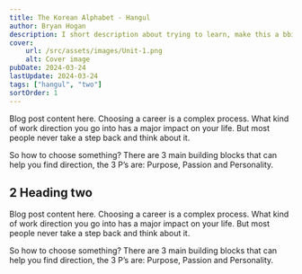 ```yaml
---
title: The Korean Alphabet - Hangul
author: Bryan Hogan
description: I short description about trying to learn, make this a bbit longer
cover:
    url: /src/assets/images/Unit-1.png
    alt: Cover image
pubDate: 2024-03-24
lastUpdate: 2024-03-24
tags: ["hangul", "two"]
sortOrder: 1
---
```

Blog post content here.
Choosing a career is a complex process. What kind of work direction you go into has a major impact on your life. But most people never take a step back and think about it.

So how to choose something? There are 3 main building blocks that can help you find direction, the 3 P’s are: Purpose, Passion and Personality.

## 2 Heading two
Blog post content here.
Choosing a career is a complex process. What kind of work direction you go into has a major impact on your life. But most people never take a step back and think about it.

So how to choose something? There are 3 main building blocks that can help you find direction, the 3 P’s are: Purpose, Passion and Personality.